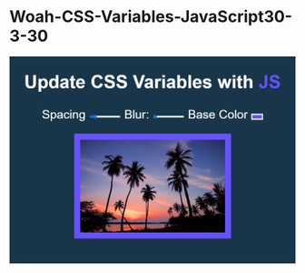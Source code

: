 # Woah-CSS-Variables-JavaScript30-3-30
![Preview](https://github.com/vitaliken/Woah-CSS-Variables-JavaScript30-3-30/blob/main/preview.png?raw=true)
